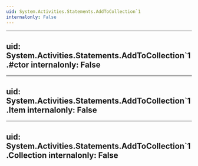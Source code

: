 ```yaml
---
uid: System.Activities.Statements.AddToCollection`1
internalonly: False
---
```


---
uid: System.Activities.Statements.AddToCollection`1.#ctor
internalonly: False
---

---
uid: System.Activities.Statements.AddToCollection`1.Item
internalonly: False
---

---
uid: System.Activities.Statements.AddToCollection`1.Collection
internalonly: False
---
